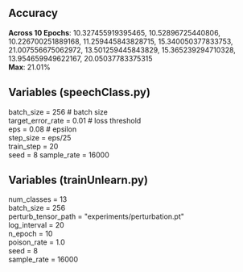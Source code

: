 ## Accuracy ##
**Across 10 Epochs**: 10.327455919395465, 10.52896725440806, 10.226700251889168, 11.259445843828715, 15.340050377833753, 21.007556675062972, 13.501259445843829, 15.365239294710328, 13.954659949622167, 20.05037783375315  
**Max**: 21.01%  

## Variables (speechClass.py) ##
batch_size = 256            # batch size   
target_error_rate = 0.01    # loss threshold   
eps = 0.08                  # epsilon   
step_size = eps/25          
train_step = 20             
seed = 8
sample_rate = 16000

## Variables (trainUnlearn.py) ##
num_classes = 13   
batch_size = 256  
perturb_tensor_path = "experiments/perturbation.pt"  
log_interval = 20  
n_epoch = 10  
poison_rate = 1.0  
seed = 8   
sample_rate = 16000  
